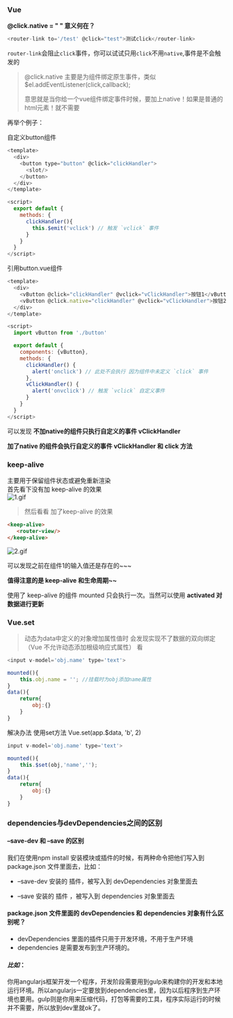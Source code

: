 ### Vue

**@click.native = " "  意义何在？**

```js
<router-link to='/test' @click="test">测试click</router-link>
```

`router-link`会阻止`click`事件，你可以试试只用`click`不用`native`,事件是不会触发的

> @click.native 主要是为组件绑定原生事件，类似 $el.addEventListener\(click,callback\);
>
> 意思就是当你给一个vue组件绑定事件时候，要加上native！如果是普通的html元素！就不需要

再举个例子：

自定义button组件

```js
<template>
  <div>
    <button type="button" @click="clickHandler">
      <slot/>
    </button>
  </div>
</template>

<script>
  export default {
    methods: {
      clickHandler(){
        this.$emit('vclick') // 触发 `vclick` 事件
      }
    }
  }
</script>
```

引用button.vue组件

```js
<template>
  <div>
    <vButton @click="clickHandler" @vclick="vClickHandler">按钮1</vButton>
    <vButton @click.native="clickHandler" @vclick="vClickHandler">按钮2</vButton>
  </div>
</template>

<script>
  import vButton from './button'

  export default {
    components: {vButton},
    methods: {
      clickHandler() {
        alert('onclick') // 此处不会执行 因为组件中未定义 `click` 事件
      },
      vClickHandler() {
        alert('onvclick') // 触发 `vclick` 自定义事件
      }
    }
  }
</script>
```

可以发现  **不加native的组件只执行自定义的事件 vClickHandler**

**加了native 的组件会执行自定义的事件 vClickHandler 和 click 方法**

### keep-alive

主要用于保留组件状态或避免重新渲染  
首先看下没有加 keep-alive 的效果  
![1.gif](https://upload-images.jianshu.io/upload_images/8677726-857dd3561235ce87.gif?imageMogr2/auto-orient/strip)

> 然后看看 加了keep-alive 的效果

```html
<keep-alive>
   <router-view/>
</keep-alive>
```

![2.gif](https://upload-images.jianshu.io/upload_images/8677726-dee0c2e105930f9a.gif?imageMogr2/auto-orient/strip)

可以发现之前在组件1的输入值还是存在的~~~

**值得注意的是 keep-alive 和生命周期~~**

使用了 keep-alive 的组件 mounted 只会执行一次。当然可以使用 **activated 对数据进行更新**

### Vue.set

> 动态为data中定义的对象增加属性值时 会发现实现不了数据的双向绑定 （Vue 不允许动态添加根级响应式属性） 看

```js
<input v-model='obj.name' type='text'>

mounted(){
    this.obj.name = ''; //挂载时为obj添加name属性
}
data(){
    return{
        obj:{}
    }
}
```

解决办法 使用set方法 Vue.set\(app.$data, 'b', 2\)

```js
input v-model='obj.name' type='text'>

mounted(){
    this.$set(obj,'name','');
}
data(){
    return{
        obj:{}
    }
}
```

### dependencies与devDependencies之间的区别

#### –save-dev 和 –save 的区别

我们在使用npm install 安装模块或插件的时候，有两种命令把他们写入到 package.json 文件里面去，比如：

* –save-dev 安装的 插件，被写入到 devDependencies 对象里面去

* –save 安装的 插件 ，被写入到 dependencies 对象里面去

#### package.json 文件里面的 devDependencies 和 dependencies 对象有什么区别呢？

* devDependencies 里面的插件只用于开发环境，不用于生产环境
* dependencies 是需要发布到生产环境的。

#### _比如_：

你用angularjs框架开发一个程序，开发阶段需要用到gulp来构建你的开发和本地运行环境。所以angularjs一定要放到dependencies里，因为以后程序到生产环境也要用。gulp则是你用来压缩代码，打包等需要的工具，程序实际运行的时候并不需要，所以放到dev里就ok了。



